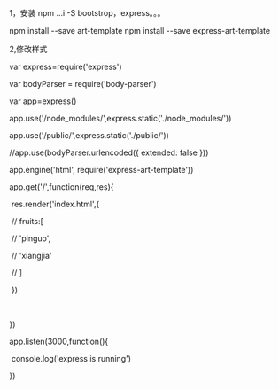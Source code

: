 1，安装 npm ...i -S bootstrop，express。。。

npm install --save art-template
npm install --save express-art-template

2,修改样式



var express=require('express')

var bodyParser = require('body-parser')

var app=express()

app.use('/node_modules/',express.static('./node_modules/'))

app.use('/public/',express.static('./public/'))

//app.use(bodyParser.urlencoded({ extended: false }))

app.engine('html', require('express-art-template'))

app.get('/',function(req,res){

​    res.render('index.html',{

​        // fruits:[

​        //     'pinguo',

​        //     'xiangjia'

​        // ]

​    })

​    

})

app.listen(3000,function(){

​    console.log('express is running')

})